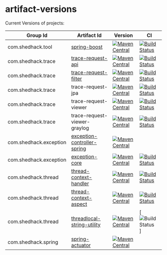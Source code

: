 # artifact-versions
Current Versions of projects:

| Group Id              | Artifact Id               | Version  | CI |
| ----------------------|---------------------------| ---------| ---|
| com.shedhack.tool     |[spring-boost](https://github.com/imamchishty/spring-boost)               |[![Maven Central](https://maven-badges.herokuapp.com/maven-central/com.shedhack.tool/spring-boost/badge.svg?style=plastic)](https://maven-badges.herokuapp.com/maven-central/com.shedhack.tool/spring-boost)|[![Build Status](https://travis-ci.org/imamchishty/spring-boost.svg?branch=master "spring-boost")](https://travis-ci.org/imamchishty/spring-boost)|
| com.shedhack.trace    |[trace-request-api](https://github.com/imamchishty/trace-request-api)         |[![Maven Central](https://maven-badges.herokuapp.com/maven-central/com.shedhack.trace/trace-request-api/badge.svg?style=plastic)](https://maven-badges.herokuapp.com/maven-central/com.shedhack.filter/trace-request-api)|[![Build Status](https://travis-ci.org/imamchishty/trace-request-api.svg?branch=master "trace-request-api")](https://travis-ci.org/imamchishty/trace-request-api)|
| com.shedhack.trace    |[trace-request-filter](https://github.com/imamchishty/trace-request-filter)       |[![Maven Central](https://maven-badges.herokuapp.com/maven-central/com.shedhack.trace/trace-request-filter/badge.svg?style=plastic)](https://maven-badges.herokuapp.com/maven-central/com.shedhack.trace/trace-request-filter)|[![Build Status](https://travis-ci.org/imamchishty/trace-request-filter.svg?branch=master "filter-request-id")](https://travis-ci.org/imamchishty/trace-request-filter)|
| com.shedhack.trace    |trace-request-jpa          |[![Maven Central](https://maven-badges.herokuapp.com/maven-central/com.shedhack.trace/trace-request-jpa/badge.svg?style=plastic)](https://maven-badges.herokuapp.com/maven-central/com.shedhack.trace/trace-request-jpa)|[![Build Status](https://travis-ci.org/imamchishty/trace-request-jpa.svg?branch=master "filter-request-id")](https://travis-ci.org/imamchishty/trace-request-jpa)|
| com.shedhack.trace    |trace-request-viewer       |[![Maven Central](https://maven-badges.herokuapp.com/maven-central/com.shedhack.trace/trace-request-viewer/badge.svg?style=plastic)](https://maven-badges.herokuapp.com/maven-central/com.shedhack.filter/trace-request-viewer)|[![Build Status](https://travis-ci.org/imamchishty/trace-request-viewer.svg?branch=master "filter-request-id")](https://travis-ci.org/imamchishty/trace-request-viewer)|
| com.shedhack.trace    |trace-request-viewer-graylog       |[![Maven Central](https://maven-badges.herokuapp.com/maven-central/com.shedhack.trace/trace-request-viewer-graylog/badge.svg?style=plastic)](https://maven-badges.herokuapp.com/maven-central/com.shedhack.filter/trace-request-viewer-graylog)|[![Build Status](https://travis-ci.org/imamchishty/trace-request-viewer-graylog.svg?branch=master "filter-request-id")](https://travis-ci.org/imamchishty/trace-request-viewer-graylog)|
| com.shedhack.exception|[exception-controller-spring](https://github.com/imamchishty/exception-controller-spring)|[![Maven Central](https://maven-badges.herokuapp.com/maven-central/com.shedhack.exception/exception-controller-spring/badge.svg?style=plastic)](https://maven-badges.herokuapp.com/maven-central/com.shedhack.trace/trace-request-filter)||
| com.shedhack.exception|[exception-core](https://github.com/imamchishty/exception-core)             |[![Maven Central](https://maven-badges.herokuapp.com/maven-central/com.shedhack.exception/exception-core/badge.svg?style=plastic)](https://maven-badges.herokuapp.com/maven-central/com.shedhack.exception/exception-core)|[![Build Status](https://travis-ci.org/imamchishty/exception-core.svg?branch=master "Travis CI")](https://travis-ci.org/imamchishty/exception-core)|
| com.shedhack.thread   |[thread-context-handler](https://github.com/imamchishty/thread-context-handler)     |[![Maven Central](https://maven-badges.herokuapp.com/maven-central/com.shedhack.thread/thread-context-handler/badge.svg?style=plastic)](https://maven-badges.herokuapp.com/maven-central/com.shedhack.thread/thread-context-handler)|[![Build Status](https://travis-ci.org/imamchishty/thread-context-handler.svg?branch=master "thread-context-aspect")](https://travis-ci.org/imamchishty/thread-context-handler)|
| com.shedhack.thread   |[thread-context-aspect](https://github.com/imamchishty/thread-context-aspect)      |[![Maven Central](https://maven-badges.herokuapp.com/maven-central/com.shedhack.thread/thread-context-aspect/badge.svg?style=plastic)](https://maven-badges.herokuapp.com/maven-central/com.shedhack.thread/thread-context-aspect)|[![Build Status](https://travis-ci.org/imamchishty/thread-context-aspect.svg?branch=master "JMC threads list")](https://travis-ci.org/imamchishty/thread-context-aspect)|
| com.shedhack.thread   |[threadlocal-string-utility](https://github.com/imamchishty/threadlocal-string-utility) |[![Maven Central](https://maven-badges.herokuapp.com/maven-central/com.shedhack.thread/threadlocal-string-utility/badge.svg?style=plastic)](https://maven-badges.herokuapp.com/maven-central/com.shedhack.thread/threadlocal-string-utility)|[![Build Status](https://travis-ci.org/imamchishty/threadlocal-string-utility.svg?branch=master "threadlocal-string-utility")]|
| com.shedhack.spring   |[spring-actuator](https://github.com/imamchishty/spring-actuator)            |[![Maven Central](https://maven-badges.herokuapp.com/maven-central/com.shedhack.thread/threadlocal-string-utility/badge.svg?style=plastic)](https://maven-badges.herokuapp.com/maven-central/com.shedhack.spring/spring-actuator)|

